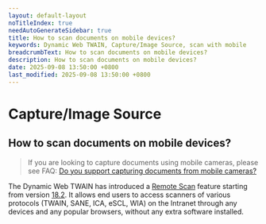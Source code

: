 ```yaml
---
layout: default-layout
noTitleIndex: true
needAutoGenerateSidebar: true
title: How to scan documents on mobile devices?
keywords: Dynamic Web TWAIN, Capture/Image Source, scan with mobile
breadcrumbText: How to scan documents on mobile devices?
description: How to scan documents on mobile devices?
date: 2025-09-08 13:50:00 +0800
last_modified: 2025-09-08 13:50:00 +0800
---
```


# Capture/Image Source

## How to scan documents on mobile devices?

> If you are looking to capture documents using mobile cameras, please see FAQ: [Do you support capturing documents from mobile cameras?](/_articles/faq/support-capture-from-mobile-camera.md)


The Dynamic Web TWAIN has introduced a [Remote Scan](https://www.dynamsoft.com/remote-scan/docs/introduction/) feature starting from version [18.2](/_articles/info/schedule/Stable.md#remote-scan-1). It allows end users to access scanners of various protocols (TWAIN, SANE, ICA, eSCL, WIA) on the Intranet through any devices and any popular browsers, without any extra software installed.
